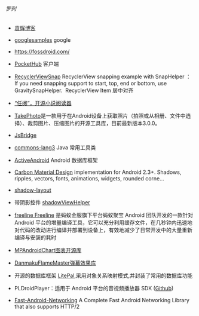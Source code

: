 ###### 罗列
- [袁辉博客](http://gityuan.com/)

- [googlesamples](https://github.com/googlesamples) google 

- https://fossdroid.com/

- [PocketHub](https://github.com/pockethub/PocketHub) 客户端

- [RecyclerViewSnap](https://github.com/rubensousa/RecyclerViewSnap) RecyclerView snapping example with SnapHelper ：If you need snapping support to start, top, end or bottom, use GravitySnapHelper.  RecyclerView Item 居中对齐

- [“任阅”，开源小说阅读器](https://github.com/JustWayward/BookReader)

- [TakePhoto](https://github.com/crazycodeboy/TakePhoto)是一款用于在Android设备上获取照片（拍照或从相册、文件中选择）、裁剪图片、压缩图片的开源工具库，目前最新版本3.0.0。

- [JsBridge](https://github.com/lzyzsd/JsBridge)

- [commons-lang3](https://github.com/apache/commons-lang) Java 常用工具类

- [ActiveAndroid](https://github.com/pardom/ActiveAndroid) Android 数据库框架

- [Carbon
Material Design](https://github.com/ZieIony/Carbon) implementation for Android 2.3+. Shadows, ripples, vectors, fonts, animations, widgets, rounded corne… 

- [shadow-layout](https://github.com/dmytrodanylyk/shadow-layout/wiki/User-Guide)

- 带阴影控件 [shadowViewHelper](https://github.com/wangjiegulu/ShadowViewHelper)

- [freeline
Freeline](https://github.com/alibaba/freeline) 是蚂蚁金服旗下平台蚂蚁聚宝 Android 团队开发的一款针对 Android 平台的增量编译工具，它可以充分利用缓存文件，在几秒钟内迅速地对代码的改动进行编译并部署到设备上，有效地减少了日常开发中的大量重新编译与安装的耗时

- [MPAndroidChart图表开源库](https://github.com/PhilJay/MPAndroidChart)

- [DanmakuFlameMaster弹幕效果库](https://github.com/Bilibili/DanmakuFlameMaster)

- 开源的数据库框架 [LitePal](https://github.com/LitePalFramework/LitePal),采用对象关系映射模式,并封装了常用的数据库功能 

- PLDroidPlayer：适用于 Android 平台的音视频播放器 SDK  ([Github](https://github.com/pili-engineering/PLDroidPlayer/wiki))

- [Fast-Android-Networking](https://github.com/amitshekhariitbhu/Fast-Android-Networking%20%E5%AE%98%E6%96%B9%E5%9C%B0%E5%9D%80)
 A Complete Fast Android Networking Library that also supports HTTP/2 

  
